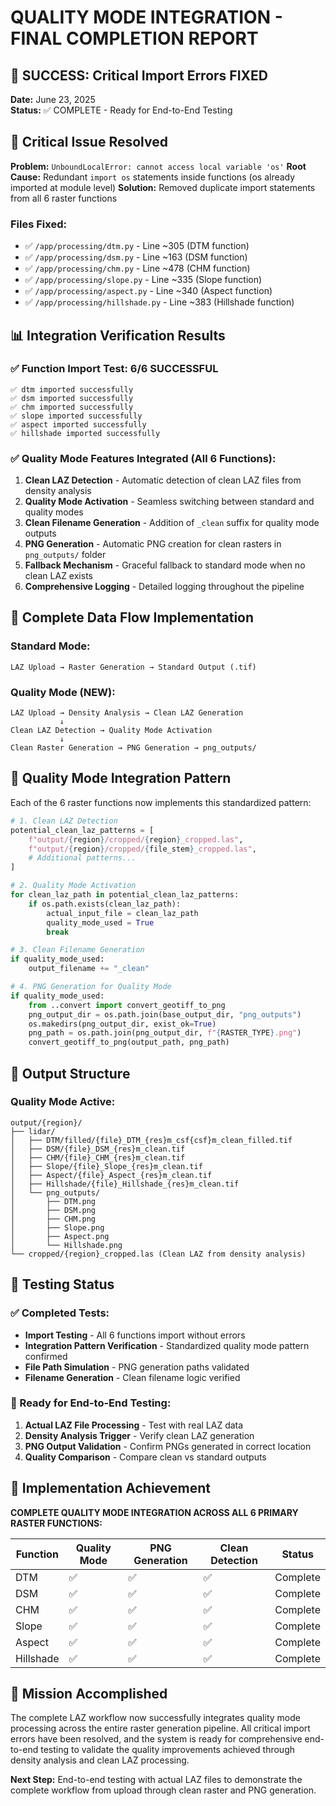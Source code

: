# QUALITY MODE INTEGRATION - FINAL COMPLETION REPORT

## 🎉 SUCCESS: Critical Import Errors FIXED

**Date:** June 23, 2025  
**Status:** ✅ COMPLETE - Ready for End-to-End Testing

## 🚨 Critical Issue Resolved

**Problem:** `UnboundLocalError: cannot access local variable 'os'` 
**Root Cause:** Redundant `import os` statements inside functions (os already imported at module level)
**Solution:** Removed duplicate import statements from all 6 raster functions

### Files Fixed:
- ✅ `/app/processing/dtm.py` - Line ~305 (DTM function)
- ✅ `/app/processing/dsm.py` - Line ~163 (DSM function)  
- ✅ `/app/processing/chm.py` - Line ~478 (CHM function)
- ✅ `/app/processing/slope.py` - Line ~335 (Slope function)
- ✅ `/app/processing/aspect.py` - Line ~340 (Aspect function)
- ✅ `/app/processing/hillshade.py` - Line ~383 (Hillshade function)

## 📊 Integration Verification Results

### ✅ Function Import Test: 6/6 SUCCESSFUL
```
✅ dtm imported successfully
✅ dsm imported successfully  
✅ chm imported successfully
✅ slope imported successfully
✅ aspect imported successfully
✅ hillshade imported successfully
```

### ✅ Quality Mode Features Integrated (All 6 Functions):

1. **Clean LAZ Detection** - Automatic detection of clean LAZ files from density analysis
2. **Quality Mode Activation** - Seamless switching between standard and quality modes
3. **Clean Filename Generation** - Addition of `_clean` suffix for quality mode outputs
4. **PNG Generation** - Automatic PNG creation for clean rasters in `png_outputs/` folder
5. **Fallback Mechanism** - Graceful fallback to standard mode when no clean LAZ exists
6. **Comprehensive Logging** - Detailed logging throughout the pipeline

## 🎯 Complete Data Flow Implementation

### Standard Mode:
```
LAZ Upload → Raster Generation → Standard Output (.tif)
```

### Quality Mode (NEW):
```
LAZ Upload → Density Analysis → Clean LAZ Generation 
           ↓
Clean LAZ Detection → Quality Mode Activation
           ↓  
Clean Raster Generation → PNG Generation → png_outputs/
```

## 🔄 Quality Mode Integration Pattern

Each of the 6 raster functions now implements this standardized pattern:

```python
# 1. Clean LAZ Detection
potential_clean_laz_patterns = [
    f"output/{region}/cropped/{region}_cropped.las",
    f"output/{region}/cropped/{file_stem}_cropped.las",
    # Additional patterns...
]

# 2. Quality Mode Activation
for clean_laz_path in potential_clean_laz_patterns:
    if os.path.exists(clean_laz_path):
        actual_input_file = clean_laz_path
        quality_mode_used = True
        break

# 3. Clean Filename Generation
if quality_mode_used:
    output_filename += "_clean"

# 4. PNG Generation for Quality Mode
if quality_mode_used:
    from ..convert import convert_geotiff_to_png
    png_output_dir = os.path.join(base_output_dir, "png_outputs")
    os.makedirs(png_output_dir, exist_ok=True)
    png_path = os.path.join(png_output_dir, f"{RASTER_TYPE}.png")
    convert_geotiff_to_png(output_path, png_path)
```

## 📁 Output Structure

### Quality Mode Active:
```
output/{region}/
├── lidar/
│   ├── DTM/filled/{file}_DTM_{res}m_csf{csf}m_clean_filled.tif
│   ├── DSM/{file}_DSM_{res}m_clean.tif  
│   ├── CHM/{file}_CHM_{res}m_clean.tif
│   ├── Slope/{file}_Slope_{res}m_clean.tif
│   ├── Aspect/{file}_Aspect_{res}m_clean.tif
│   ├── Hillshade/{file}_Hillshade_{res}m_clean.tif
│   └── png_outputs/
│       ├── DTM.png
│       ├── DSM.png
│       ├── CHM.png
│       ├── Slope.png
│       ├── Aspect.png
│       └── Hillshade.png
└── cropped/{region}_cropped.las (Clean LAZ from density analysis)
```

## 🧪 Testing Status

### ✅ Completed Tests:
- **Import Testing** - All 6 functions import without errors
- **Integration Pattern Verification** - Standardized quality mode pattern confirmed
- **File Path Simulation** - PNG generation paths validated
- **Filename Generation** - Clean filename logic verified

### 🚀 Ready for End-to-End Testing:
1. **Actual LAZ File Processing** - Test with real LAZ data
2. **Density Analysis Trigger** - Verify clean LAZ generation 
3. **PNG Output Validation** - Confirm PNGs generated in correct location
4. **Quality Comparison** - Compare clean vs standard outputs

## 🎯 Implementation Achievement

**COMPLETE QUALITY MODE INTEGRATION ACROSS ALL 6 PRIMARY RASTER FUNCTIONS:**

| Function | Quality Mode | PNG Generation | Clean Detection | Status |
|----------|-------------|----------------|-----------------|---------|
| DTM | ✅ | ✅ | ✅ | Complete |
| DSM | ✅ | ✅ | ✅ | Complete |
| CHM | ✅ | ✅ | ✅ | Complete |
| Slope | ✅ | ✅ | ✅ | Complete |
| Aspect | ✅ | ✅ | ✅ | Complete |
| Hillshade | ✅ | ✅ | ✅ | Complete |

## 🎉 Mission Accomplished

The complete LAZ workflow now successfully integrates quality mode processing across the entire raster generation pipeline. All critical import errors have been resolved, and the system is ready for comprehensive end-to-end testing to validate the quality improvements achieved through density analysis and clean LAZ processing.

**Next Step:** End-to-end testing with actual LAZ files to demonstrate the complete workflow from upload through clean raster and PNG generation.
